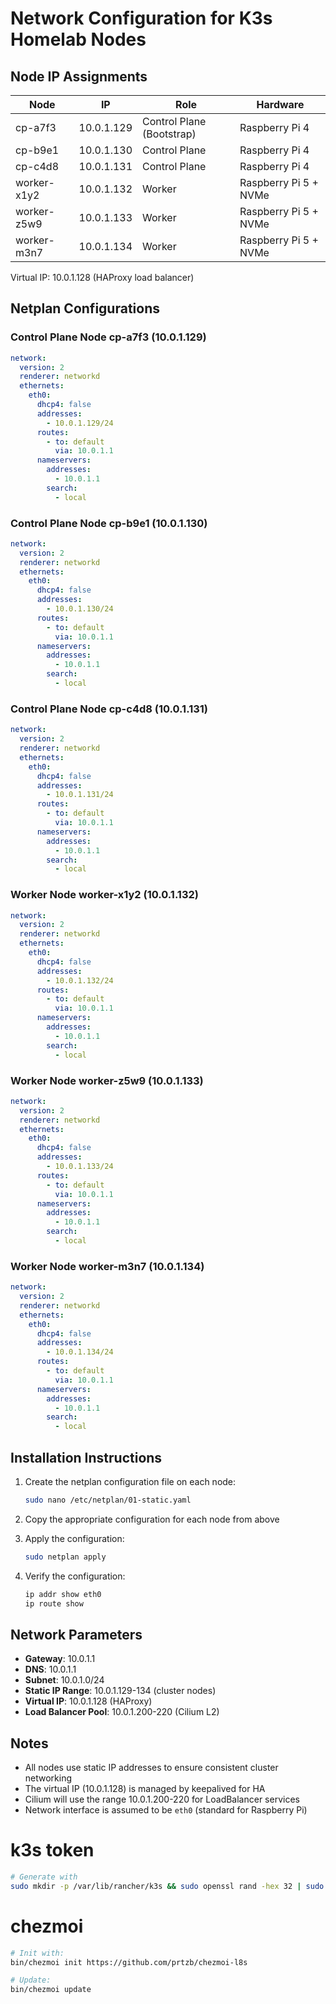 # Network Configuration for K3s Homelab Nodes

## Node IP Assignments

| Node | IP | Role | Hardware |
|------|----|----- |----------|
| cp-a7f3 | 10.0.1.129 | Control Plane (Bootstrap) | Raspberry Pi 4 |
| cp-b9e1 | 10.0.1.130 | Control Plane | Raspberry Pi 4 |
| cp-c4d8 | 10.0.1.131 | Control Plane | Raspberry Pi 4 |
| worker-x1y2 | 10.0.1.132 | Worker | Raspberry Pi 5 + NVMe |
| worker-z5w9 | 10.0.1.133 | Worker | Raspberry Pi 5 + NVMe |
| worker-m3n7 | 10.0.1.134 | Worker | Raspberry Pi 5 + NVMe |

Virtual IP: 10.0.1.128 (HAProxy load balancer)

## Netplan Configurations

### Control Plane Node cp-a7f3 (10.0.1.129)

```yaml
network:
  version: 2
  renderer: networkd
  ethernets:
    eth0:
      dhcp4: false
      addresses:
        - 10.0.1.129/24
      routes:
        - to: default
          via: 10.0.1.1
      nameservers:
        addresses:
          - 10.0.1.1
        search:
          - local
```

### Control Plane Node cp-b9e1 (10.0.1.130)

```yaml
network:
  version: 2
  renderer: networkd
  ethernets:
    eth0:
      dhcp4: false
      addresses:
        - 10.0.1.130/24
      routes:
        - to: default
          via: 10.0.1.1
      nameservers:
        addresses:
          - 10.0.1.1
        search:
          - local
```

### Control Plane Node cp-c4d8 (10.0.1.131)

```yaml
network:
  version: 2
  renderer: networkd
  ethernets:
    eth0:
      dhcp4: false
      addresses:
        - 10.0.1.131/24
      routes:
        - to: default
          via: 10.0.1.1
      nameservers:
        addresses:
          - 10.0.1.1
        search:
          - local
```

### Worker Node worker-x1y2 (10.0.1.132)

```yaml
network:
  version: 2
  renderer: networkd
  ethernets:
    eth0:
      dhcp4: false
      addresses:
        - 10.0.1.132/24
      routes:
        - to: default
          via: 10.0.1.1
      nameservers:
        addresses:
          - 10.0.1.1
        search:
          - local
```

### Worker Node worker-z5w9 (10.0.1.133)

```yaml
network:
  version: 2
  renderer: networkd
  ethernets:
    eth0:
      dhcp4: false
      addresses:
        - 10.0.1.133/24
      routes:
        - to: default
          via: 10.0.1.1
      nameservers:
        addresses:
          - 10.0.1.1
        search:
          - local
```

### Worker Node worker-m3n7 (10.0.1.134)

```yaml
network:
  version: 2
  renderer: networkd
  ethernets:
    eth0:
      dhcp4: false
      addresses:
        - 10.0.1.134/24
      routes:
        - to: default
          via: 10.0.1.1
      nameservers:
        addresses:
          - 10.0.1.1
        search:
          - local
```

## Installation Instructions

1. Create the netplan configuration file on each node:
   ```bash
   sudo nano /etc/netplan/01-static.yaml
   ```

2. Copy the appropriate configuration for each node from above

3. Apply the configuration:
   ```bash
   sudo netplan apply
   ```

4. Verify the configuration:
   ```bash
   ip addr show eth0
   ip route show
   ```

## Network Parameters

- **Gateway**: 10.0.1.1
- **DNS**: 10.0.1.1
- **Subnet**: 10.0.1.0/24
- **Static IP Range**: 10.0.1.129-134 (cluster nodes)
- **Virtual IP**: 10.0.1.128 (HAProxy)
- **Load Balancer Pool**: 10.0.1.200-220 (Cilium L2)

## Notes

- All nodes use static IP addresses to ensure consistent cluster networking
- The virtual IP (10.0.1.128) is managed by keepalived for HA
- Cilium will use the range 10.0.1.200-220 for LoadBalancer services
- Network interface is assumed to be `eth0` (standard for Raspberry Pi)


# k3s token

```bash
# Generate with
sudo mkdir -p /var/lib/rancher/k3s && sudo openssl rand -hex 32 | sudo tee /var/lib/rancher/k3s/token
```

# chezmoi

```bash
# Init with:
bin/chezmoi init https://github.com/prtzb/chezmoi-l8s

# Update:
bin/chezmoi update
```
